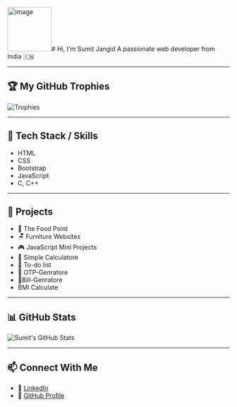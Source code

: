 <img width="100" height="100" alt="image" src="https://github.com/user-attachments/assets/bb63037d-896d-43ce-aa4b-b525c3af5f61" /># Hi, I'm Sumit Jangid
A passionate web developer from India 🇮🇳



---

## 🏆 My GitHub Trophies
![Trophies](https://github-profile-trophy.vercel.app/?username=sumitjangid2446&theme=onedark)

---

## 🧠 Tech Stack / Skills
- HTML
- CSS
- Bootstrap
- JavaScript
- C, C++
---

## 🚀 Projects
- 🍔 The Food Point  
- 🪑 Furniture Websites  
- 🎮 JavaScript Mini Projects
- 🧮 Simple Calculatore
- 📝 To-do list
- 🔢 OTP-Genratore
- 🧾Bill-Genratore
- BMI Calculate 
---

## 📊 GitHub Stats
![Sumit's GitHub Stats](https://github-readme-stats.vercel.app/api?username=sumitjangid2446&show_icons=true&theme=tokyonight)

---

## 📫 Connect With Me

- 💼 [LinkedIn](https://www.linkedin.com/in/sumit-jangid-2037a434a)  
- 📂 [GitHub Profile](https://github.com/sumitjangid2446)
